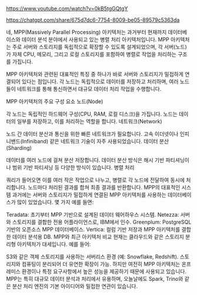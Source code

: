
https://www.youtube.com/watch?v=0kB5tgGQtgY

https://chatgpt.com/share/675d7dc6-7754-8009-be05-89579c5363da

네, MPP(Massively Parallel Processing) 아키텍처는 과거부터 현재까지 데이터베이스와 데이터 분석 분야에서 사용되고 있는 병렬 처리 아키텍처입니다. MPP 아키텍처는 주로 서버와 스토리지를 독립적으로 확장할 수 있도록 설계되었으며, 각 서버(노드)가 자체 CPU, 메모리, 그리고 로컬 스토리지를 포함하여 병렬로 작업을 처리하는 구조를 가집니다.

MPP 아키텍처와 관련된 대표적인 특징 중 하나가 바로 서버와 스토리지가 밀접하게 연결되어 있다는 점입니다. 각 노드는 독립적으로 데이터를 저장하고 처리하며, 여러 노드들이 네트워크를 통해 통신하면서 대규모 데이터 처리 작업을 수행합니다.

MPP 아키텍처의 주요 구성 요소
노드(Node)

각 노드는 독립적인 하드웨어 구성(CPU, RAM, 로컬 디스크)을 가집니다.
노드는 데이터의 일부를 저장하고, 이를 처리하는 역할을 합니다.
네트워크(Network)

노드 간 데이터 분산과 통신을 위한 빠른 네트워크가 필요합니다.
고속 이더넷이나 인피니밴드(Infiniband) 같은 네트워크 기술이 자주 사용되었습니다.
데이터 분산(Sharding)

데이터를 여러 노드에 걸쳐 분산 저장합니다.
데이터 분산 방식은 해시 기반 파티셔닝이나 범위 기반 파티셔닝 등 다양한 방식이 있습니다.
병렬 처리

쿼리가 들어오면 이를 여러 작은 작업으로 나누고, 병렬로 각 노드에 전달하여 동시에 처리합니다.
노드마다 처리된 결과를 합쳐 최종 결과를 반환합니다.
MPP의 대표적인 시스템
과거에는 서버와 스토리지가 밀접하게 연결된 MPP 아키텍처를 사용하는 데이터베이스가 많이 있었습니다. 몇 가지 예를 들면:

Teradata: 초기부터 MPP 기반으로 설계된 데이터 웨어하우스 시스템.
Netezza: 서버와 스토리지를 결합한 전용 어플라이언스로, IBM에서 인수.
Greenplum: PostgreSQL 기반의 오픈소스 MPP 데이터베이스.
Vertica: 컬럼 기반 저장과 MPP 아키텍처를 결합한 데이터 분석용 DB.
MPP와 최근 아키텍처 비교
현재는 클라우드와 같은 스토리지 분리형 아키텍처가 대세입니다. 예를 들어:

S3와 같은 객체 스토리지를 사용하는 서버리스 환경 (예: Snowflake, Redshift).
스토리지와 컴퓨팅이 분리되어 더 유연한 확장이 가능.
하지만 여전히 MPP 아키텍처는 온프레미스 환경이나 특정 요구사항에서 높은 성능을 제공하기 때문에 사용되고 있습니다. MPP는 특히 대규모 데이터 분석과 처리에서 유용하며, 오늘날에도 Spark, Trino와 같은 분산 처리 엔진의 기본 아이디어와 밀접한 연관이 있습니다.